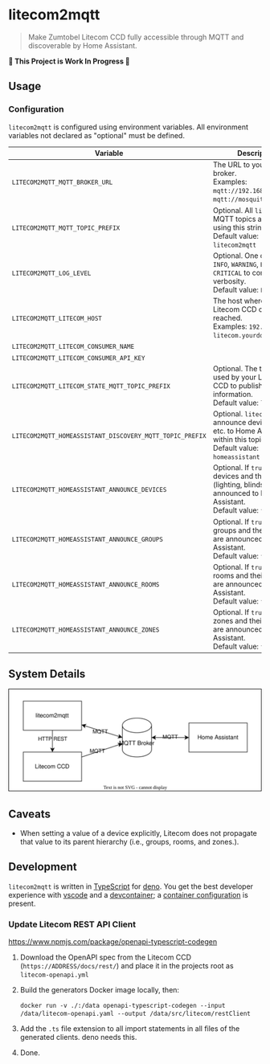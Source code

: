 # litecom2mqtt

> Make Zumtobel Litecom CCD fully accessible through MQTT and discoverable by
> Home Assistant.

**🚧 This Project is Work In Progress 🚧**

## Usage

### Configuration

`litecom2mqtt` is configured using environment variables. All environment variables not declared as
"optional" must be defined.

| Variable                                                 | Description                                                  |
| -------------------------------------------------------- | ------------------------------------------------------------ |
| `LITECOM2MQTT_MQTT_BROKER_URL`                           | The URL to your MQTT broker.<br />Examples: `mqtt://192.168.1.42:1883`, `mqtt://mosquitto:1883` |
| `LITECOM2MQTT_MQTT_TOPIC_PREFIX`                         | Optional. All `litecom2mqtt` MQTT topics are prefixed using this string.<br />Default value: `litecom2mqtt` |
| `LITECOM2MQTT_LOG_LEVEL`                                 | Optional. One of `DEBUG`, `INFO`, `WARNING`, `ERROR`, or `CRITICAL` to control log verbosity.<br />Default value: `ERROR` |
| `LITECOM2MQTT_LITECOM_HOST`                              | The host where your Litecom CCD can be reached.<br />Examples: `192.168.1.50`,  `litecom.yourdomain.tld` |
| `LITECOM2MQTT_LITECOM_CONSUMER_NAME`                     |                                                              |
| `LITECOM2MQTT_LITECOM_CONSUMER_API_KEY`                  |                                                              |
| `LITECOM2MQTT_LITECOM_STATE_MQTT_TOPIC_PREFIX`           | Optional. The topic prefix used by your Litecom CCD to publish state information.<br />Default value: `litecom` |
| `LITECOM2MQTT_HOMEASSISTANT_DISCOVERY_MQTT_TOPIC_PREFIX` | Optional. `litecom2mqtt` will announce devices, zones, etc. to Home Assistant within this topic prefix.<br />Default value: `homeassistant` |
| `LITECOM2MQTT_HOMEASSISTANT_ANNOUNCE_DEVICES` | Optional. If `true`, Litecom devices and their services (lighting, blinds, etc.) are announced to Home Assistant.<br />Default value: `false` |
| `LITECOM2MQTT_HOMEASSISTANT_ANNOUNCE_GROUPS` | Optional. If `true`, Litecom groups and their services are announced to Home Assistant.<br />Default value: `false` |
| `LITECOM2MQTT_HOMEASSISTANT_ANNOUNCE_ROOMS` | Optional. If `true`, Litecom rooms and their services are announced to Home Assistant.<br />Default value: `false` |
| `LITECOM2MQTT_HOMEASSISTANT_ANNOUNCE_ZONES` | Optional. If `true`, Litecom zones and their services are announced to Home Assistant.<br />Default value: `false` |

## System Details

![Interactions between litecom2mqtt, Litecom CCD, a MQTT broker, and Home Assistant.](./docs/system.drawio.svg)

## Caveats

- When setting a value of a device explicitly, Litecom does not propagate that value to its parent hierarchy (i.e., groups, rooms, and zones.).

## Development

`litecom2mqtt` is written in [TypeScript](https://www.typescriptlang.org/) for
[deno](https://deno.com/). You get the best developer experience with
[vscode](https://code.visualstudio.com/) and a
[devcontainer](https://containers.dev/); a
[container configuration](./.devcontainer) is present.

### Update Litecom REST API Client

https://www.npmjs.com/package/openapi-typescript-codegen

1. Download the OpenAPI spec from the Litecom CCD (`https://ADDRESS/docs/rest/`)
   and place it in the projects root as `litecom-openapi.yml`

2. Build the generators Docker image locally, then:

   ```shell
   docker run -v ./:/data openapi-typescript-codegen --input /data/litecom-openapi.yaml --output /data/src/litecom/restClient
   ```

3. Add the `.ts` file extension to all import statements in all files of the
   generated clients. deno needs this.

4. Done.
